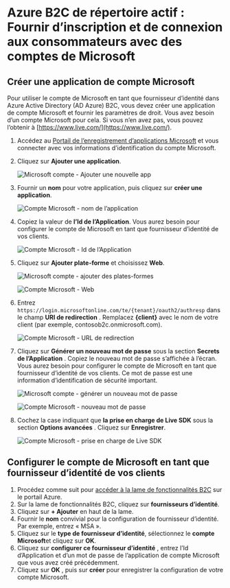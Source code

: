 <properties
    pageTitle="Azure B2C de répertoire actif : Configuration du compte Microsoft | Microsoft Azure"
    description="Fournir d’inscription et de connexion aux clients avec des comptes de Microsoft dans vos applications qui sont sécurisées par Azure Active Directory B2C."
    services="active-directory-b2c"
    documentationCenter=""
    authors="swkrish"
    manager="mbaldwin"
    editor="bryanla"/>

<tags
    ms.service="active-directory-b2c"
    ms.workload="identity"
    ms.tgt_pltfrm="na"
    ms.devlang="na"
    ms.topic="article"
    ms.date="07/24/2016"
    ms.author="swkrish"/>

# <a name="azure-active-directory-b2c-provide-sign-up-and-sign-in-to-consumers-with-microsoft-accounts"></a>Azure B2C de répertoire actif : Fournir d’inscription et de connexion aux consommateurs avec des comptes de Microsoft

## <a name="create-a-microsoft-account-application"></a>Créer une application de compte Microsoft

Pour utiliser le compte de Microsoft en tant que fournisseur d’identité dans Azure Active Directory (AD Azure) B2C, vous devez créer une application de compte Microsoft et fournir les paramètres de droit. Vous avez besoin d’un compte Microsoft pour cela. Si vous n’en avez pas, vous pouvez l’obtenir à [https://www.live.com/](https://www.live.com/).

1. Accédez au [Portail de l’enregistrement d’applications Microsoft](https://apps.dev.microsoft.com/?referrer=https://azure.microsoft.com/documentation/articles&deeplink=/appList) et vous connecter avec vos informations d’identification du compte Microsoft.
2. Cliquez sur **Ajouter une application**.

    ![Microsoft compte - Ajouter une nouvelle app](./media/active-directory-b2c-setup-msa-app/msa-add-new-app.png)

3. Fournir un **nom** pour votre application, puis cliquez sur **créer une application**.

    ![Compte Microsoft - nom de l’application](./media/active-directory-b2c-setup-msa-app/msa-app-name.png)

4. Copiez la valeur de **l’Id de l’Application**. Vous aurez besoin pour configurer le compte de Microsoft en tant que fournisseur d’identité de vos clients.

    ![Compte Microsoft - Id de l’Application](./media/active-directory-b2c-setup-msa-app/msa-app-id.png)

5. Cliquez sur **Ajouter plate-forme** et choisissez **Web**.

    ![Microsoft compte - ajouter des plates-formes](./media/active-directory-b2c-setup-msa-app/msa-add-platform.png)

    ![Compte Microsoft - Web](./media/active-directory-b2c-setup-msa-app/msa-web.png)

6. Entrez `https://login.microsoftonline.com/te/{tenant}/oauth2/authresp` dans le champ **URI de redirection** . Remplacez **{client}** avec le nom de votre client (par exemple, contosob2c.onmicrosoft.com).

    ![Compte Microsoft - URL de redirection](./media/active-directory-b2c-setup-msa-app/msa-redirect-url.png)

7. Cliquez sur **Générer un nouveau mot de passe** sous la section **Secrets de l’Application** . Copiez le nouveau mot de passe s’affichée à l’écran. Vous aurez besoin pour configurer le compte de Microsoft en tant que fournisseur d’identité de vos clients. Ce mot de passe est une information d’identification de sécurité important.

    ![Microsoft compte - générer un nouveau mot de passe](./media/active-directory-b2c-setup-msa-app/msa-generate-new-password.png)

    ![Compte Microsoft - nouveau mot de passe](./media/active-directory-b2c-setup-msa-app/msa-new-password.png)

8. Cochez la case indiquant que **la prise en charge de Live SDK** sous la section **Options avancées** . Cliquez sur **Enregistrer**.

    ![Compte Microsoft - prise en charge de Live SDK](./media/active-directory-b2c-setup-msa-app/msa-live-sdk-support.png)

## <a name="configure-microsoft-account-as-an-identity-provider-in-your-tenant"></a>Configurer le compte de Microsoft en tant que fournisseur d’identité de vos clients

1. Procédez comme suit pour [accéder à la lame de fonctionnalités B2C](active-directory-b2c-app-registration.md#navigate-to-the-b2c-features-blade) sur le portail Azure.
2. Sur la lame de fonctionnalités B2C, cliquez sur **fournisseurs d’identité**.
3. Cliquez sur **+ Ajouter** en haut de la lame.
4. Fournir le **nom** convivial pour la configuration de fournisseur d’identité. Par exemple, entrez « MSA ».
5. Cliquez sur le **type de fournisseur d’identité**, sélectionnez le **compte Microsoft**et cliquez sur **OK**.
6. Cliquez sur **configurer ce fournisseur d’identité** , entrez l’Id d’Application et d’un mot de passe de l’application de compte Microsoft que vous avez créé précédemment.
7. Cliquez sur **OK** , puis sur **créer** pour enregistrer la configuration de votre compte Microsoft.
